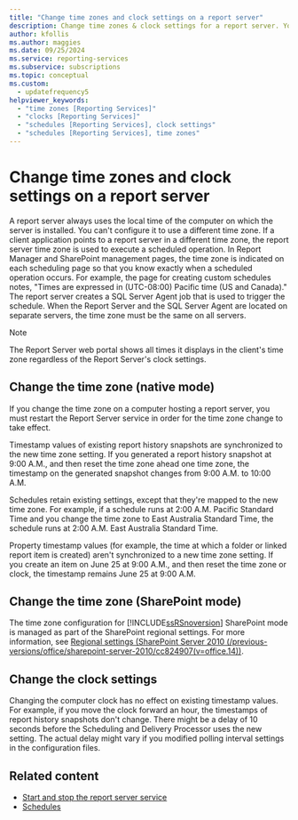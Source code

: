 ```yaml
---
title: "Change time zones and clock settings on a report server"
description: Change time zones & clock settings for a report server. You can't set a report server time zone, so set the computer's time zone or SharePoint region settings.
author: kfollis
ms.author: maggies
ms.date: 09/25/2024
ms.service: reporting-services
ms.subservice: subscriptions
ms.topic: conceptual
ms.custom:
  - updatefrequency5
helpviewer_keywords:
  - "time zones [Reporting Services]"
  - "clocks [Reporting Services]"
  - "schedules [Reporting Services], clock settings"
  - "schedules [Reporting Services], time zones"
---
```


# Change time zones and clock settings on a report server
  A report server always uses the local time of the computer on which the server is installed. You can't configure it to use a different time zone. If a client application points to a report server in a different time zone, the report server time zone is used to execute a scheduled operation. In Report Manager and SharePoint management pages, the time zone is indicated on each scheduling page so that you know exactly when a scheduled operation occurs. For example, the page for creating custom schedules notes, "Times are expressed in (UTC-08:00) Pacific time (US and Canada)."
  The report server creates a SQL Server Agent job that is used to trigger the schedule. When the Report Server and the SQL Server Agent are located on separate servers, the time zone must be the same on all servers.
  
> [!NOTE]
> The Report Server web portal shows all times it displays in the client's time zone regardless of the Report Server's clock settings.

## Change the time zone (native mode)  
 If you change the time zone on a computer hosting a report server, you must restart the Report Server service in order for the time zone change to take effect.  
  
 Timestamp values of existing report history snapshots are synchronized to the new time zone setting. If you generated a report history snapshot at 9:00 A.M., and then reset the time zone ahead one time zone, the timestamp on the generated snapshot changes from 9:00 A.M. to 10:00 A.M.  
  
 Schedules retain existing settings, except that they're mapped to the new time zone. For example, if a schedule runs at 2:00 A.M. Pacific Standard Time and you change the time zone to East Australia Standard Time, the schedule runs at 2:00 A.M. East Australia Standard Time.  
  
 Property timestamp values (for example, the time at which a folder or linked report item is created) aren't synchronized to a new time zone setting. If you create an item on June 25 at 9:00 A.M., and then reset the time zone or clock, the timestamp remains June 25 at 9:00 A.M.  
  
## Change the time zone (SharePoint mode)  
 The time zone configuration for [!INCLUDE[ssRSnoversion](../../includes/ssrsnoversion-md.md)] SharePoint mode is managed as part of the SharePoint regional settings. For more information, see [Regional settings (SharePoint Server 2010 (/previous-versions/office/sharepoint-server-2010/cc824907(v=office.14))](/previous-versions/office/sharepoint-server-2010/cc824907(v=office.14)).  
  
## Change the clock settings  
 Changing the computer clock has no effect on existing timestamp values. For example, if you move the clock forward an hour, the timestamps of report history snapshots don't change. There might be a delay of 10 seconds before the Scheduling and Delivery Processor uses the new setting. The actual delay might vary if you modified polling interval settings in the configuration files.  

## Related content

- [Start and stop the report server service](../../reporting-services/report-server/start-and-stop-the-report-server-service.md)
- [Schedules](../../reporting-services/subscriptions/schedules.md)
